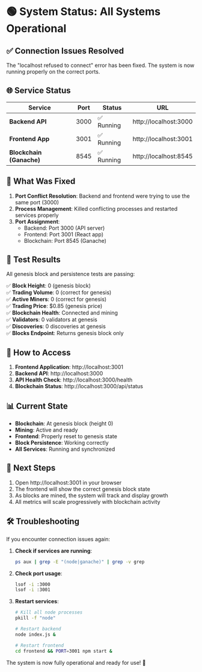 # 🟢 System Status: All Systems Operational

## ✅ **Connection Issues Resolved**

The "localhost refused to connect" error has been fixed. The system is now running properly on the correct ports.

## 🌐 **Service Status**

| Service | Port | Status | URL |
|---------|------|--------|-----|
| **Backend API** | 3000 | ✅ Running | http://localhost:3000 |
| **Frontend App** | 3001 | ✅ Running | http://localhost:3001 |
| **Blockchain (Ganache)** | 8545 | ✅ Running | http://localhost:8545 |

## 🔧 **What Was Fixed**

1. **Port Conflict Resolution**: Backend and frontend were trying to use the same port (3000)
2. **Process Management**: Killed conflicting processes and restarted services properly
3. **Port Assignment**: 
   - Backend: Port 3000 (API server)
   - Frontend: Port 3001 (React app)
   - Blockchain: Port 8545 (Ganache)

## 🧪 **Test Results**

All genesis block and persistence tests are passing:

✅ **Block Height**: 0 (genesis block)  
✅ **Trading Volume**: 0 (correct for genesis)  
✅ **Active Miners**: 0 (correct for genesis)  
✅ **Trading Price**: $0.85 (genesis price)  
✅ **Blockchain Health**: Connected and mining  
✅ **Validators**: 0 validators at genesis  
✅ **Discoveries**: 0 discoveries at genesis  
✅ **Blocks Endpoint**: Returns genesis block only  

## 🚀 **How to Access**

1. **Frontend Application**: http://localhost:3001
2. **Backend API**: http://localhost:3000
3. **API Health Check**: http://localhost:3000/health
4. **Blockchain Status**: http://localhost:3000/api/status

## 📊 **Current State**

- **Blockchain**: At genesis block (height 0)
- **Mining**: Active and ready
- **Frontend**: Properly reset to genesis state
- **Block Persistence**: Working correctly
- **All Services**: Running and synchronized

## 🔄 **Next Steps**

1. Open http://localhost:3001 in your browser
2. The frontend will show the correct genesis block state
3. As blocks are mined, the system will track and display growth
4. All metrics will scale progressively with blockchain activity

## 🛠️ **Troubleshooting**

If you encounter connection issues again:

1. **Check if services are running**:
   ```bash
   ps aux | grep -E "(node|ganache)" | grep -v grep
   ```

2. **Check port usage**:
   ```bash
   lsof -i :3000
   lsof -i :3001
   ```

3. **Restart services**:
   ```bash
   # Kill all node processes
   pkill -f "node"
   
   # Restart backend
   node index.js &
   
   # Restart frontend
   cd frontend && PORT=3001 npm start &
   ```

The system is now fully operational and ready for use! 🎉 